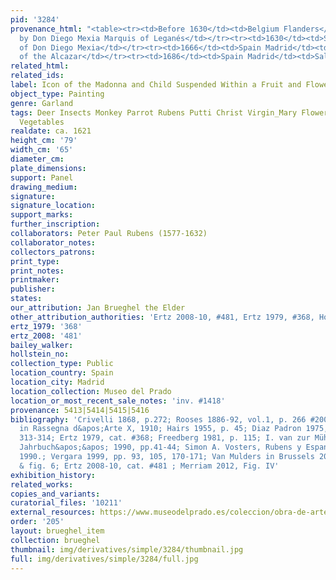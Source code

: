 ```yaml
---
pid: '3284'
provenance_html: "<table><tr><td>Before 1630</td><td>Belgium Flanders</td><td>Purchased
  by Don Diego Mexia Marquis of Leganés</td></tr><tr><td>1630</td><td>Spain Madrid</td><td>Collection
  of Don Diego Mexia</td></tr><tr><td>1666</td><td>Spain Madrid</td><td>Collection
  of the Alcazar</td></tr><tr><td>1686</td><td>Spain Madrid</td><td>Salon de los Espejos</td></tr></table>"
related_html: 
related_ids: 
label: Icon of the Madonna and Child Suspended Within a Fruit and Flower Garland
object_type: Painting
genre: Garland
tags: Deer Insects Monkey Parrot Rubens Putti Christ Virgin_Mary Flowers Fruit Garland
  Vegetables
realdate: ca. 1621
height_cm: '79'
width_cm: '65'
diameter_cm: 
plate_dimensions: 
support: Panel
drawing_medium: 
signature: 
signature_location: 
support_marks: 
further_inscription: 
collaborators: Peter Paul Rubens (1577-1632)
collaborator_notes: 
collectors_patrons: 
print_type: 
print_notes: 
printmaker: 
publisher: 
states: 
our_attribution: Jan Brueghel the Elder
other_attribution_authorities: 'Ertz 2008-10, #481, Ertz 1979, #368, Honig database'
ertz_1979: '368'
ertz_2008: '481'
bailey_walker: 
hollstein_no: 
collection_type: Public
location_country: Spain
location_city: Madrid
location_collection: Museo del Prado
location_or_most_recent_sale_notes: 'inv. #1418'
provenance: 5413|5414|5415|5416
bibliography: 'Crivelli 1868, p.272; Rooses 1886-92, vol.1, p. 266 #200; G.A. Ratti
  in Rassegna d&apos;Arte X, 1910; Hairs 1955, p. 45; Diaz Padron 1975, vol.1, pp.
  313-314; Ertz 1979, cat. #368; Freedberg 1981, p. 115; I. van zur Mühlen in &apos;&apos;Münchner
  Jahrbuch&apos;&apos; 1990, pp.41-44; Simon A. Vosters, Rubens y Espana, Madrid,
  1990.; Vergara 1999, pp. 93, 105, 170-171; Van Mulders in Brussels 2007, p. 112
  & fig. 6; Ertz 2008-10, cat. #481 ; Merriam 2012, Fig. IV'
exhibition_history: 
related_works: 
copies_and_variants: 
curatorial_files: '10211'
external_resources: https://www.museodelprado.es/coleccion/obra-de-arte/la-virgen-y-el-nio-en-un-cuadro-rodeado-de-flores/b64404fa-31dc-43ec-80af-54f3af7230d3
order: '205'
layout: brueghel_item
collection: brueghel
thumbnail: img/derivatives/simple/3284/thumbnail.jpg
full: img/derivatives/simple/3284/full.jpg
---
```

